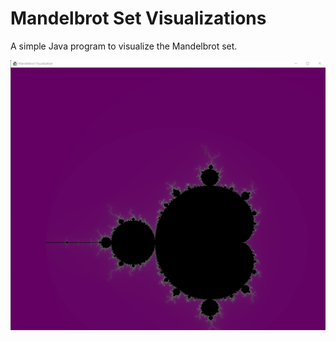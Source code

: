 
# Mandelbrot Set Visualizations

A simple Java program to visualize the Mandelbrot set.

![img.png](img.png)